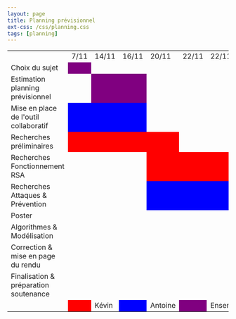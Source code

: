 ```yaml
---
layout: page
title: Planning prévisionnel
ext-css: /css/planning.css
tags: [planning]
---
```

<div class="nepasafficher">
<table class="planning">
<tr>
<td></td>
<td>7/11</td>
<td>14/11</td>
<td>16/11</td>
<td>20/11</td>
<td>22/11</td>
<td>22/11</td>
<td>28/11</td>
<td>4/12</td>
<td>5/12</td>
<td>13/12</td>
<td>18/12</td>
<td>7/01</td>
<td>9/01</td>
<td>14/01</td>
</tr>
<tr>
<td>Choix du sujet</td>
<td style="background-color:purple;"></td>
<td></td>
<td></td>
<td></td>
<td></td>
<td></td>
<td></td>
<td></td>
<td></td>
<td></td>
<td></td>
<td></td>
<td></td>
<td></td>
</tr>
<tr>
<td>Estimation planning prévisionnel</td>
<td></td>
<td style="background-color:purple;"></td>
<td style="background-color:purple;"></td>
<td></td>
<td></td>
<td></td>
<td></td>
<td></td>
<td></td>
<td></td>
<td></td>
<td></td>
<td></td>
<td></td>
</tr>
<tr>
<td>Mise en place de l'outil collaboratif</td>
<td style="background-color:blue;"></td>
<td style="background-color:blue;"></td>
<td style="background-color:blue;"></td>
<td></td>
<td></td>
<td></td>
<td></td>
<td></td>
<td></td>
<td></td>
<td></td>
<td></td>
<td></td>
<td></td>
</tr>
<tr>
<td>Recherches préliminaires</td>
<td style="background-color:red;"></td>
<td style="background-color:red;"></td>
<td style="background-color:red;"></td>
<td style="background-color:red;"></td>
<td></td>
<td></td>
<td></td>
<td></td>
<td></td>
<td></td>
<td></td>
<td></td>
<td></td>
<td></td>
</tr>
<tr>
<td>Recherches Fonctionnement RSA</td>
<td></td>
<td></td>
<td></td>
<td style="background-color:red;"></td>
<td style="background-color:red;"></td>
<td style="background-color:red;"></td>
<td style="background-color:red;"></td>
<td style="background-color:red;"></td>
<td style="background-color:red;"></td>
<td></td>
<td></td>
<td></td>
<td></td>
<td></td>
</tr>
</tr>
<td>Recherches Attaques & Prévention</td>
<td></td>
<td></td>
<td></td>
<td style="background-color:blue;"></td>
<td style="background-color:blue;"></td>
<td style="background-color:blue;"></td>
<td style="background-color:blue;"></td>
<td style="background-color:blue;"></td>
<td></td>
<td></td>
<td></td>
<td></td>
<td></td>
<td></td>
</tr>
<tr>
<td>Poster</td>                                       
<td></td>                                              
<td></td>                                               
<td></td>                                                
<td></td>                                                 
<td></td>                                                  
<td></td>                                                   
<td></td>                                                    
<td></td>                                                     
<td style="background-color:blue;"></td>                       
<td style="background-color:blue;"></td>                    
<td></td>                                                   
<td></td>                                                   
<td></td> 
<td></td>
</tr>
<tr>
<td>Algorithmes & Modélisation</td>
<td></td>
<td></td>
<td></td>
<td></td>
<td></td>
<td></td>
<td></td>
<td></td>
<td></td>
<td style="background-color:red;"></td>
<td></td>
<td></td>
<td></td>
<td style="background-color:red;"></td>
</tr>
<tr>
<td>Correction & mise en page du rendu</td>
<td></td>
<td></td>
<td></td>
<td></td>
<td></td>
<td></td>
<td></td>
<td></td>
<td></td>
<td style="background-color:blue;"></td>
<td></td>
<td></td>
<td></td>
<td style="background-color:blue;"></td>
</tr>
<tr>
<td>Finalisation & préparation soutenance</td>
<td></td>
<td></td>
<td></td>
<td></td>
<td></td>
<td></td>
<td></td>
<td></td>
<td></td>
<td></td>
<td></td>
<td style="background-color:purple;"></td>
<td style="background-color:purple;"></td>
<td></td>
</tr>
<tr>
<td></td>
<td style="background-color:red;"></td>
<td>Kévin</td>
<td style="background-color:blue;"></td>
<td>Antoine</td>
<td style="background-color:purple;"></td>
<td>Ensemble</td>
<td></td>
<td></td>
<td></td>
<td></td>
<td></td>
<td></td>
<td></td>
<td></td>
</tr>
</table>
</div>
